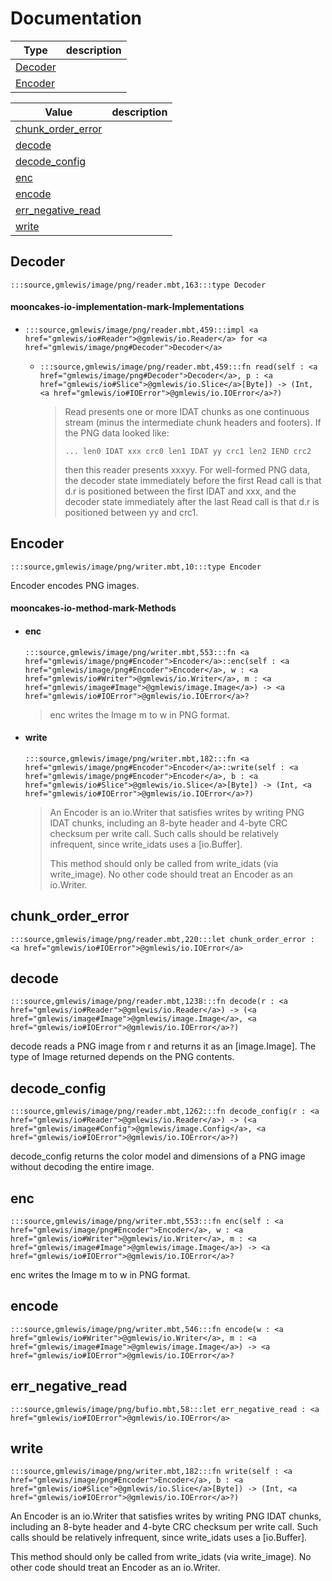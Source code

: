 # Documentation
|Type|description|
|---|---|
|[Decoder](#Decoder)||
|[Encoder](#Encoder)||

|Value|description|
|---|---|
|[chunk\_order\_error](#chunk_order_error)||
|[decode](#decode)||
|[decode\_config](#decode_config)||
|[enc](#enc)||
|[encode](#encode)||
|[err\_negative\_read](#err_negative_read)||
|[write](#write)||

## Decoder

```moonbit
:::source,gmlewis/image/png/reader.mbt,163:::type Decoder
```


#### mooncakes-io-implementation-mark-Implementations
- ```moonbit
  :::source,gmlewis/image/png/reader.mbt,459:::impl <a href="gmlewis/io#Reader">@gmlewis/io.Reader</a> for <a href="gmlewis/image/png#Decoder">Decoder</a>
  ```
  > 
  * ```moonbit
    :::source,gmlewis/image/png/reader.mbt,459:::fn read(self : <a href="gmlewis/image/png#Decoder">Decoder</a>, p : <a href="gmlewis/io#Slice">@gmlewis/io.Slice</a>[Byte]) -> (Int, <a href="gmlewis/io#IOError">@gmlewis/io.IOError</a>?)
    ```
    > 
    >  Read presents one or more IDAT chunks as one continuous stream (minus the
    > intermediate chunk headers and footers). If the PNG data looked like:
    > 
    >     ... len0 IDAT xxx crc0 len1 IDAT yy crc1 len2 IEND crc2
    > 
    >  then this reader presents xxxyy. For well-formed PNG data, the decoder state
    > immediately before the first Read call is that d.r is positioned between the
    > first IDAT and xxx, and the decoder state immediately after the last Read
    > call is that d.r is positioned between yy and crc1.

## Encoder

```moonbit
:::source,gmlewis/image/png/writer.mbt,10:::type Encoder
```

 Encoder encodes PNG images.

#### mooncakes-io-method-mark-Methods
- #### enc
  ```moonbit
  :::source,gmlewis/image/png/writer.mbt,553:::fn <a href="gmlewis/image/png#Encoder">Encoder</a>::enc(self : <a href="gmlewis/image/png#Encoder">Encoder</a>, w : <a href="gmlewis/io#Writer">@gmlewis/io.Writer</a>, m : <a href="gmlewis/image#Image">@gmlewis/image.Image</a>) -> <a href="gmlewis/io#IOError">@gmlewis/io.IOError</a>?
  ```
  > 
  >  enc writes the Image m to w in PNG format.
- #### write
  ```moonbit
  :::source,gmlewis/image/png/writer.mbt,182:::fn <a href="gmlewis/image/png#Encoder">Encoder</a>::write(self : <a href="gmlewis/image/png#Encoder">Encoder</a>, b : <a href="gmlewis/io#Slice">@gmlewis/io.Slice</a>[Byte]) -> (Int, <a href="gmlewis/io#IOError">@gmlewis/io.IOError</a>?)
  ```
  > 
  >  An Encoder is an io.Writer that satisfies writes by writing PNG IDAT chunks,
  > including an 8-byte header and 4-byte CRC checksum per write call. Such calls
  > should be relatively infrequent, since write\_idats uses a \[io.Buffer\].
  > 
  >  This method should only be called from write\_idats (via write\_image).
  > No other code should treat an Encoder as an io.Writer.

## chunk\_order\_error

```moonbit
:::source,gmlewis/image/png/reader.mbt,220:::let chunk_order_error : <a href="gmlewis/io#IOError">@gmlewis/io.IOError</a>
```


## decode

```moonbit
:::source,gmlewis/image/png/reader.mbt,1238:::fn decode(r : <a href="gmlewis/io#Reader">@gmlewis/io.Reader</a>) -> (<a href="gmlewis/image#Image">@gmlewis/image.Image</a>, <a href="gmlewis/io#IOError">@gmlewis/io.IOError</a>?)
```

 decode reads a PNG image from r and returns it as an \[image.Image\].
The type of Image returned depends on the PNG contents.

## decode\_config

```moonbit
:::source,gmlewis/image/png/reader.mbt,1262:::fn decode_config(r : <a href="gmlewis/io#Reader">@gmlewis/io.Reader</a>) -> (<a href="gmlewis/image#Config">@gmlewis/image.Config</a>, <a href="gmlewis/io#IOError">@gmlewis/io.IOError</a>?)
```

 decode\_config returns the color model and dimensions of a PNG image without
decoding the entire image.

## enc

```moonbit
:::source,gmlewis/image/png/writer.mbt,553:::fn enc(self : <a href="gmlewis/image/png#Encoder">Encoder</a>, w : <a href="gmlewis/io#Writer">@gmlewis/io.Writer</a>, m : <a href="gmlewis/image#Image">@gmlewis/image.Image</a>) -> <a href="gmlewis/io#IOError">@gmlewis/io.IOError</a>?
```

 enc writes the Image m to w in PNG format.

## encode

```moonbit
:::source,gmlewis/image/png/writer.mbt,546:::fn encode(w : <a href="gmlewis/io#Writer">@gmlewis/io.Writer</a>, m : <a href="gmlewis/image#Image">@gmlewis/image.Image</a>) -> <a href="gmlewis/io#IOError">@gmlewis/io.IOError</a>?
```


## err\_negative\_read

```moonbit
:::source,gmlewis/image/png/bufio.mbt,58:::let err_negative_read : <a href="gmlewis/io#IOError">@gmlewis/io.IOError</a>
```


## write

```moonbit
:::source,gmlewis/image/png/writer.mbt,182:::fn write(self : <a href="gmlewis/image/png#Encoder">Encoder</a>, b : <a href="gmlewis/io#Slice">@gmlewis/io.Slice</a>[Byte]) -> (Int, <a href="gmlewis/io#IOError">@gmlewis/io.IOError</a>?)
```

 An Encoder is an io.Writer that satisfies writes by writing PNG IDAT chunks,
including an 8-byte header and 4-byte CRC checksum per write call. Such calls
should be relatively infrequent, since write\_idats uses a \[io.Buffer\].

 This method should only be called from write\_idats (via write\_image).
No other code should treat an Encoder as an io.Writer.
